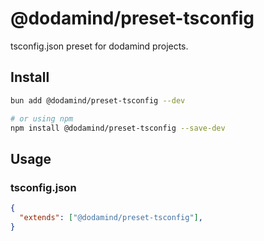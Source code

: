 # @dodamind/preset-tsconfig

tsconfig.json preset for dodamind projects.

## Install

```sh
bun add @dodamind/preset-tsconfig --dev

# or using npm
npm install @dodamind/preset-tsconfig --save-dev
```
## Usage
### tsconfig.json
```json
{
  "extends": ["@dodamind/preset-tsconfig"],
}
```
